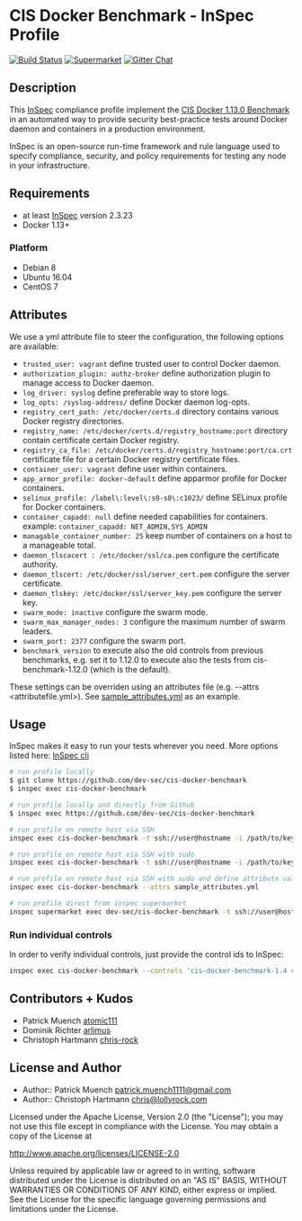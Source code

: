 # CIS Docker Benchmark - InSpec Profile

[![Build Status](http://img.shields.io/travis/dev-sec/cis-docker-benchmark.svg)][1]
[![Supermarket](https://img.shields.io/badge/InSpec%20Profile-CIS%20Docker%20Benchmark-brightgreen.svg)](https://supermarket.chef.io/tools/cis-docker-benchmark)
[![Gitter Chat](https://badges.gitter.im/Join%20Chat.svg)][2]

## Description

This [InSpec](https://github.com/chef/inspec) compliance profile implement the [CIS Docker 1.13.0 Benchmark](https://downloads.cisecurity.org/) in an automated way to provide security best-practice tests around Docker daemon and containers in a production environment.

InSpec is an open-source run-time framework and rule language used to specify compliance, security, and policy requirements for testing any node in your infrastructure.

## Requirements

* at least [InSpec](http://inspec.io/) version 2.3.23
* Docker 1.13+

### Platform

* Debian 8
* Ubuntu 16.04
* CentOS 7

## Attributes

We use a yml attribute file to steer the configuration, the following options are available:

* `trusted_user: vagrant`
  define trusted user to control Docker daemon.
* `authorization_plugin: authz-broker`
  define authorization plugin to manage access to Docker daemon.
* `log_driver: syslog`
  define preferable way to store logs.
* `log_opts: /syslog-address/`
  define Docker daemon log-opts.
* `registry_cert_path: /etc/docker/certs.d`
  directory contains various Docker registry directories.
* `registry_name: /etc/docker/certs.d/registry_hostname:port`
  directory contain certificate certain Docker registry.
* `registry_ca_file: /etc/docker/certs.d/registry_hostname:port/ca.crt`
  certificate file for a certain Docker registry certificate files.
* `container_user: vagrant`
  define user within containers.
* `app_armor_profile: docker-default`
  define apparmor profile for Docker containers.
* `selinux_profile: /label\:level\:s0-s0\:c1023/`
  define SELinux profile for Docker containers.
* `container_capadd: null`
  define needed capabilities for containers. example: `container_capadd: NET_ADMIN,SYS_ADMIN`
* `managable_container_number: 25`
  keep number of containers on a host to a manageable total.
* `daemon_tlscacert : /etc/docker/ssl/ca.pem`
  configure the certificate authority.
* `daemon_tlscert: /etc/docker/ssl/server_cert.pem`
  configure the server certificate.
* `daemon_tlskey: /etc/docker/ssl/server_key.pem`
  configure the server key.
* `swarm_mode: inactive`
  configure the swarm mode.
* `swarm_max_manager_nodes: 3`
  configure the maximum number of swarm leaders.
* `swarm_port: 2377`
  configure the swarm port.
* `benchmark_version`
  to execute also the old controls from previous benchmarks, e.g. set it to 1.12.0 to execute also the tests from cis-benchmark-1.12.0 (which is the default).

These settings can be overriden using an attributes file (e.g. --attrs <attributefile.yml>). See [sample_attributes.yml](sample_attributes.yml) as an example.

## Usage

InSpec makes it easy to run your tests wherever you need. More options listed here: [InSpec cli](http://inspec.io/docs/reference/cli/)

```sh
# run profile locally
$ git clone https://github.com/dev-sec/cis-docker-benchmark
$ inspec exec cis-docker-benchmark

# run profile locally and directly from Github
$ inspec exec https://github.com/dev-sec/cis-docker-benchmark

# run profile on remote host via SSH
inspec exec cis-docker-benchmark -t ssh://user@hostname -i /path/to/key

# run profile on remote host via SSH with sudo
inspec exec cis-docker-benchmark -t ssh://user@hostname -i /path/to/key --sudo

# run profile on remote host via SSH with sudo and define attribute value
inspec exec cis-docker-benchmark --attrs sample_attributes.yml

# run profile direct from inspec supermarket
inspec supermarket exec dev-sec/cis-docker-benchmark -t ssh://user@hostname --key-files private_key --sudo
```

### Run individual controls

In order to verify individual controls, just provide the control ids to InSpec:

```sh
inspec exec cis-docker-benchmark --controls 'cis-docker-benchmark-1.4 cis-docker-benchmark-1.5'
```

## Contributors + Kudos

* Patrick Muench [atomic111](https://github.com/atomic111)
* Dominik Richter [arlimus](https://github.com/arlimus)
* Christoph Hartmann [chris-rock](https://github.com/chris-rock)

## License and Author

* Author:: Patrick Muench <patrick.muench1111@gmail.com>
* Author:: Christoph Hartmann <chris@lollyrock.com>

Licensed under the Apache License, Version 2.0 (the "License");
you may not use this file except in compliance with the License.
You may obtain a copy of the License at

<http://www.apache.org/licenses/LICENSE-2.0>

Unless required by applicable law or agreed to in writing, software
distributed under the License is distributed on an "AS IS" BASIS,
WITHOUT WARRANTIES OR CONDITIONS OF ANY KIND, either express or implied.
See the License for the specific language governing permissions and
limitations under the License.

[1]: http://travis-ci.org/dev-sec/cis-docker-benchmark
[2]: https://gitter.im/dev-sec/general
[3]: https://downloads.cisecurity.org/
